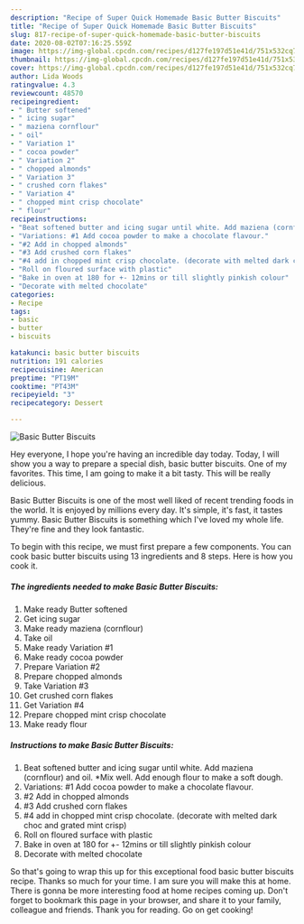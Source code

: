 ```yaml
---
description: "Recipe of Super Quick Homemade Basic Butter Biscuits"
title: "Recipe of Super Quick Homemade Basic Butter Biscuits"
slug: 817-recipe-of-super-quick-homemade-basic-butter-biscuits
date: 2020-08-02T07:16:25.559Z
image: https://img-global.cpcdn.com/recipes/d127fe197d51e41d/751x532cq70/basic-butter-biscuits-recipe-main-photo.jpg
thumbnail: https://img-global.cpcdn.com/recipes/d127fe197d51e41d/751x532cq70/basic-butter-biscuits-recipe-main-photo.jpg
cover: https://img-global.cpcdn.com/recipes/d127fe197d51e41d/751x532cq70/basic-butter-biscuits-recipe-main-photo.jpg
author: Lida Woods
ratingvalue: 4.3
reviewcount: 48570
recipeingredient:
- " Butter softened"
- " icing sugar"
- " maziena cornflour"
- " oil"
- " Variation 1"
- " cocoa powder"
- " Variation 2"
- " chopped almonds"
- " Variation 3"
- " crushed corn flakes"
- " Variation 4"
- " chopped mint crisp chocolate"
- " flour"
recipeinstructions:
- "Beat softened butter and icing sugar until white. Add maziena (cornflour) and oil. *Mix well. Add enough flour to make a soft dough."
- "Variations: #1 Add cocoa powder to make a chocolate flavour."
- "#2 Add in chopped almonds"
- "#3 Add crushed corn flakes"
- "#4 add in chopped mint crisp chocolate. (decorate with melted dark choc and grated mint crisp)"
- "Roll on floured surface with plastic"
- "Bake in oven at 180 for +- 12mins or till slightly pinkish colour"
- "Decorate with melted chocolate"
categories:
- Recipe
tags:
- basic
- butter
- biscuits

katakunci: basic butter biscuits 
nutrition: 191 calories
recipecuisine: American
preptime: "PT19M"
cooktime: "PT43M"
recipeyield: "3"
recipecategory: Dessert

---
```



![Basic Butter Biscuits](https://img-global.cpcdn.com/recipes/d127fe197d51e41d/751x532cq70/basic-butter-biscuits-recipe-main-photo.jpg)

Hey everyone, I hope you're having an incredible day today. Today, I will show you a way to prepare a special dish, basic butter biscuits. One of my favorites. This time, I am going to make it a bit tasty. This will be really delicious.

Basic Butter Biscuits is one of the most well liked of recent trending foods in the world. It is enjoyed by millions every day. It's simple, it's fast, it tastes yummy. Basic Butter Biscuits is something which I've loved my whole life. They're fine and they look fantastic.




To begin with this recipe, we must first prepare a few components. You can cook basic butter biscuits using 13 ingredients and 8 steps. Here is how you cook it.

<!--inarticleads1-->

##### The ingredients needed to make Basic Butter Biscuits:

1. Make ready  Butter softened
1. Get  icing sugar
1. Make ready  maziena (cornflour)
1. Take  oil
1. Make ready  Variation #1
1. Make ready  cocoa powder
1. Prepare  Variation #2
1. Prepare  chopped almonds
1. Take  Variation #3
1. Get  crushed corn flakes
1. Get  Variation #4
1. Prepare  chopped mint crisp chocolate
1. Make ready  flour




<!--inarticleads2-->

##### Instructions to make Basic Butter Biscuits:

1. Beat softened butter and icing sugar until white. Add maziena (cornflour) and oil. *Mix well. Add enough flour to make a soft dough.
1. Variations: #1 Add cocoa powder to make a chocolate flavour.
1. #2 Add in chopped almonds
1. #3 Add crushed corn flakes
1. #4 add in chopped mint crisp chocolate. (decorate with melted dark choc and grated mint crisp)
1. Roll on floured surface with plastic
1. Bake in oven at 180 for +- 12mins or till slightly pinkish colour
1. Decorate with melted chocolate




So that's going to wrap this up for this exceptional food basic butter biscuits recipe. Thanks so much for your time. I am sure you will make this at home. There is gonna be more interesting food at home recipes coming up. Don't forget to bookmark this page in your browser, and share it to your family, colleague and friends. Thank you for reading. Go on get cooking!
